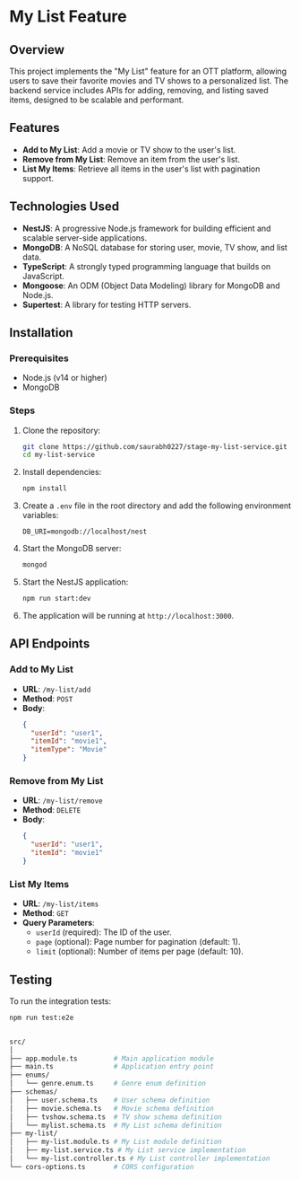 # My List Feature

## Overview

This project implements the "My List" feature for an OTT platform, allowing users to save their favorite movies and TV shows to a personalized list. The backend service includes APIs for adding, removing, and listing saved items, designed to be scalable and performant.

## Features

- **Add to My List**: Add a movie or TV show to the user's list.
- **Remove from My List**: Remove an item from the user's list.
- **List My Items**: Retrieve all items in the user's list with pagination support.

## Technologies Used

- **NestJS**: A progressive Node.js framework for building efficient and scalable server-side applications.
- **MongoDB**: A NoSQL database for storing user, movie, TV show, and list data.
- **TypeScript**: A strongly typed programming language that builds on JavaScript.
- **Mongoose**: An ODM (Object Data Modeling) library for MongoDB and Node.js.
- **Supertest**: A library for testing HTTP servers.

## Installation

### Prerequisites

- Node.js (v14 or higher)
- MongoDB

### Steps

1. Clone the repository:

   ```bash
   git clone https://github.com/saurabh0227/stage-my-list-service.git
   cd my-list-service
   ```

2. Install dependencies:

   ```bash
   npm install
   ```

3. Create a `.env` file in the root directory and add the following environment variables:

   ```
   DB_URI=mongodb://localhost/nest
   ```

4. Start the MongoDB server:

   ```bash
   mongod
   ```

5. Start the NestJS application:

   ```bash
   npm run start:dev
   ```

6. The application will be running at `http://localhost:3000`.

## API Endpoints

### Add to My List

- **URL**: `/my-list/add`
- **Method**: `POST`
- **Body**:
  ```json
  {
    "userId": "user1",
    "itemId": "movie1",
    "itemType": "Movie"
  }
  ```

### Remove from My List

- **URL**: `/my-list/remove`
- **Method**: `DELETE`
- **Body**:
  ```json
  {
    "userId": "user1",
    "itemId": "movie1"
  }
  ```

### List My Items

- **URL**: `/my-list/items`
- **Method**: `GET`
- **Query Parameters**:
  - `userId` (required): The ID of the user.
  - `page` (optional): Page number for pagination (default: 1).
  - `limit` (optional): Number of items per page (default: 10).

## Testing

To run the integration tests:

```bash
npm run test:e2e


src/
│
├── app.module.ts         # Main application module
├── main.ts               # Application entry point
├── enums/
│   └── genre.enum.ts     # Genre enum definition
├── schemas/
│   ├── user.schema.ts    # User schema definition
│   ├── movie.schema.ts   # Movie schema definition
│   ├── tvshow.schema.ts  # TV show schema definition
│   └── mylist.schema.ts  # My List schema definition
├── my-list/
│   ├── my-list.module.ts # My List module definition
│   ├── my-list.service.ts # My List service implementation
│   └── my-list.controller.ts # My List controller implementation
└── cors-options.ts       # CORS configuration
```
